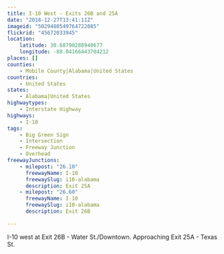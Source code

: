```yaml
---
title: I-10 West - Exits 26B and 25A
date: "2018-12-27T13:41:11Z"
imageid: "5029480549764722085"
flickrid: "45672033945"
location:
    latitude: 30.68790288940677
    longitude: -88.04166443704212
places: []
counties:
    - Mobile County|Alabama|United States
countries:
    - United States
states:
    - Alabama|United States
highwaytypes:
    - Interstate Highway
highways:
    - I-10
tags:
    - Big Green Sign
    - Intersection
    - Freeway Junction
    - Overhead
freewayJunctions:
    - milepost: "26.10"
      freewayName: I-10
      freewaySlug: i10-alabama
      description: Exit 25A
    - milepost: "26.60"
      freewayName: I-10
      freewaySlug: i10-alabama
      description: Exit 26B

---
```

I-10 west at Exit 26B - Water St./Downtown.  Approaching Exit 25A - Texas St.